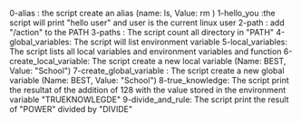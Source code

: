 0-alias : the script create an alias (name: ls, Value: rm )
1-hello_you :the script will print "hello user" and user is the current linux user
2-path : add "/action" to the PATH
3-paths : The script count all directory in "PATH"
4-global_variables: The script will list environment variable
5-local_variables: The script lists all local variables and environment variables and function
6-create_local_variable: The script create a new local variable (Name: BEST, Value: "School")
7-create_global_variable : The script create a new global variable (Name: BEST, Value: "School")
8-true_knowledge: The script print the resultat of the addition of 128 with the value stored in the environment variable "TRUEKNOWLEGDE"
9-divide_and_rule: The script print the result of "POWER" divided by "DIVIDE"
